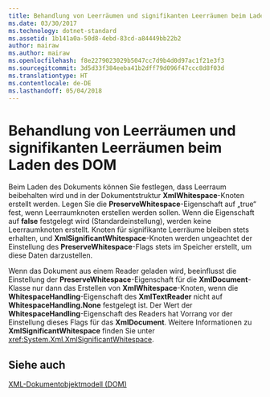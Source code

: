 ```yaml
---
title: Behandlung von Leerräumen und signifikanten Leerräumen beim Laden des DOM
ms.date: 03/30/2017
ms.technology: dotnet-standard
ms.assetid: 1b141a0a-50d8-4ebd-83cd-a84449bb22b2
author: mairaw
ms.author: mairaw
ms.openlocfilehash: f8e2279023029b5047cc7d9b4d0d97ac1f21e3f3
ms.sourcegitcommit: 3d5d33f384eeba41b2dff79d096f47ccc8d8f03d
ms.translationtype: HT
ms.contentlocale: de-DE
ms.lasthandoff: 05/04/2018
---
```

# <a name="white-space-and-significant-white-space-handling-when-loading-the-dom"></a>Behandlung von Leerräumen und signifikanten Leerräumen beim Laden des DOM
Beim Laden des Dokuments können Sie festlegen, dass Leerraum beibehalten wird und in der Dokumentstruktur **XmlWhitespace**-Knoten erstellt werden. Legen Sie die **PreserveWhitespace**-Eigenschaft auf „true“ fest, wenn Leerraumknoten erstellen werden sollen. Wenn die Eigenschaft auf **false** festgelegt wird (Standardeinstellung), werden keine Leerraumknoten erstellt. Knoten für signifikante Leerräume bleiben stets erhalten, und **XmlSignificantWhitespace**-Knoten werden ungeachtet der Einstellung des **PreserveWhitespace**-Flags stets im Speicher erstellt, um diese Daten darzustellen.  
  
 Wenn das Dokument aus einem Reader geladen wird, beeinflusst die Einstellung der **PreserveWhitespace**-Eigenschaft für die **XmlDocument**-Klasse nur dann das Erstellen von **XmlWhitespace**-Knoten, wenn die **WhitespaceHandling**-Eigenschaft des **XmlTextReader** nicht auf **WhitespaceHandling.None** festgelegt ist. Der Wert der **WhitespaceHandling**-Eigenschaft des Readers hat Vorrang vor der Einstellung dieses Flags für das **XmlDocument**. Weitere Informationen zu **XmlSignificantWhitespace** finden Sie unter <xref:System.Xml.XmlSignificantWhitespace>.  
  
## <a name="see-also"></a>Siehe auch  
 [XML-Dokumentobjektmodell (DOM)](../../../../docs/standard/data/xml/xml-document-object-model-dom.md)
